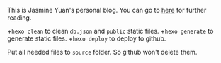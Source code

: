 This is Jasmine Yuan's personal blog.
You can go to [here](http://jasmineyuan.com) for further reading.

+`hexo clean` to clean `db.json` and `public` static files.
+`hexo generate` to generate static files.
+`hexo deploy` to deploy to github.

Put all needed files to `source` folder. So github won't delete them.